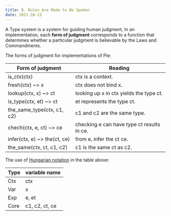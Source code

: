 ```yaml
---
title: B. Rules Are Made to Be Spoken
date: 2021-10-12
---
```


A Type system is a system for guiding human judgment,
In an implementation, each **form of judgment**
corresponds to a function that determines
whether a particular judgment is believable
by the Laws and Commandments.

The forms of judgment for implementations of Pie:

| Form of judgment             | Reading                                    |
|------------------------------|--------------------------------------------|
| is_ctx(ctx)                  | ctx is a context.                          |
| fresh(ctx) ~> x              | ctx does not bind x.                       |
| lookup(ctx, x) ~> ct         | looking up x in ctx yields the type ct.    |
| is_type(ctx, et) ~> ct       | et represents the type ct.                 |
| the_same_type(ctx, c1, c2)   | c1 and c2 are the same type.               |
| chech(ctx, e, ct) ~> ce      | checking e can have type ct results in ce. |
| infer(ctx, e) ~> the(ct, ce) | from e, infer the ct ce.                   |
| the_same(ctx, ct, c1, c2)    | c1 is the same ct as c2.                   |

The use of [Hungarian notation][] in the table above:

| Type | variable name  |
|------|----------------|
| Ctx  | ctx            |
| Var  | x              |
| Exp  | e, et          |
| Core | c1, c2, ct, ce |

[Hungarian notation]: https://en.wikipedia.org/wiki/Hungarian_notation
